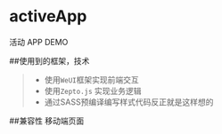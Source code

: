 # activeApp
活动 APP DEMO

##使用到的框架，技术
>- 使用`WeUI`框架实现前端交互
>- 使用`Zepto.js` 实现业务逻辑
>- 通过SASS预编译编写样式代码反正就是这样想的 

##兼容性
移动端页面
